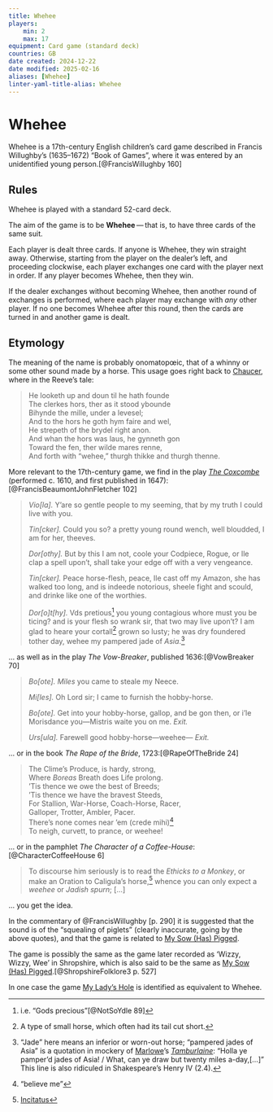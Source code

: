 ```yaml
---
title: Whehee
players:
    min: 2
    max: 17
equipment: Card game (standard deck)
countries: GB
date created: 2024-12-22
date modified: 2025-02-16
aliases: [Whehee]
linter-yaml-title-alias: Whehee
---
```

# Whehee

Whehee is a 17th-century English children’s card game described in Francis Willughby’s (1635–1672) “Book of Games”, where it was entered by an unidentified young person.[@FrancisWillughby 160]

## Rules

Whehee is played with a standard 52-card deck.

The aim of the game is to be **Whehee** — that is, to have three cards of the same suit.

Each player is dealt three cards. If anyone is Whehee, they win straight away.  Otherwise, starting from the player on the dealer’s left, and proceeding clockwise, each player exchanges one card with the player next in order. If any player becomes Whehee, then they win.

If the dealer exchanges without becoming Whehee, then another round of exchanges is performed, where each player may exchange with _any_ other player. If no one becomes Whehee after this round, then the cards are turned in and another game is dealt.

## Etymology

The meaning of the name is probably onomatopœic, that of a whinny or some other sound made by a horse. This usage goes right back to [Chaucer](https://en.wikipedia.org/wiki/Geoffrey_Chaucer), where in the Reeve’s tale:

> He looketh up and doun til he hath founde<br/>
> The clerkes hors, ther as it stood ybounde<br/>
> Bihynde the mille, under a levesel;<br/>
> And to the hors he goth hym faire and wel,<br/>
> He strepeth of the brydel right anon.<br/>
> And whan the hors was laus, he gynneth gon<br/>
> Toward the fen, ther wilde mares renne,<br/>
> And forth with “wehee,” thurgh thikke and thurgh thenne.

More relevant to the 17th-century game, we find in the play [<cite>The Coxcombe</cite>](https://en.wikipedia.org/wiki/The_Coxcomb) (performed <abbr>c.</abbr> 1610, and first published in 1647):[@FrancisBeaumontJohnFletcher 102]

> _Vio[la]._ Y’are so gentle people to my seeming, that by my truth I could live with you.
> 
> _Tin[cker]._ Could you so? a pretty young round wench, well bloudded, I am for her, theeves.
>
> _Dor[othy]._ But by this I am not, coole your Codpiece, Rogue, or Ile clap a spell upon’t, shall take your edge off with a very vengeance.
>
> _Tin[cker]._ Peace horse-flesh, peace, Ile cast off my Amazon, she has walked too long, and is indeede notorious, sheele fight and scould, and drinke like one of the worthies.
>
> _Dor[o]t[hy]._ Vds pretious[^fn0] you young contagious whore must you be ticing? and is your flesh so wrank sir, that two may live upon’t? I am glad to heare your cortall[^fn1] grown so lusty; he was dry foundered tother day, wehee my pampered jade of _Asia_.[^jade]

[^fn0]: i.e. “Gods precious”[@NotSoYdle 89]

[^fn1]: A type of small horse, which often had its tail cut short.

[^jade]: “Jade” here means an inferior or worn-out horse; “pampered jades of Asia” is a quotation in mockery of [Marlowe](https://en.wikipedia.org/wiki/Christopher_Marlowe)’s [<cite>Tamburlaine</cite>](https://en.wikipedia.org/wiki/Tamburlaine): “Holla ye pamper’d jades of Asia! / What, can ye draw but twenty miles a-day,[…]” This line is also ridiculed in Shakespeare’s Henry IV (2.4).

… as well as in the play <cite>The Vow-Breaker</cite>, published 1636:[@VowBreaker 70]

> _Bo[ote]._ _Miles_ you came to steale my Neece.
>
> _Mi[les]._ Oh Lord sir; I came to furnish the hobby-horse.
>
> _Bo[ote]._ Get into your hobby-horse, gallop, and be gon then, or i’le Morisdance you—Mistris waite you on me. _Exit._
>
> _Urs[ula]._ Farewell good hobby-horse—weehee— _Exit._

... or in the book <cite>The Rape of the Bride</cite>, 1723:[@RapeOfTheBride 24]

> The Clime’s Produce, is hardy, strong,<br/>
> Where _Boreas_ Breath does Life prolong.<br/>
> ’Tis thence we owe the best of Breeds;<br/>
> ’Tis thence we have the bravest Steeds,<br/>
> For Stallion, War-Horse, Coach-Horse, Racer,<br/>
> Galloper, Trotter, Ambler, Pacer.<br/>
> There’s none comes near ’em (<span lang="la">crede mihi</span>)[^fn2]<br/>
> To neigh, curvett, to prance, or weehee!

[^fn2]: “believe me”

... or in the pamphlet <cite>The Character of a Coffee-House</cite>:[@CharacterCoffeeHouse 6]

> To discourse him seriously is to read the _Ethicks to a Monkey_, or make an Oration to Caligula’s horse,[^fn3] whence you can only expect a _weehee_ or _Jadish spurn_; […]

[^fn3]: [Incitatus](https://en.wikipedia.org/wiki/Incitatus)

... you get the idea.

In the commentary of @FrancisWillughby [p. 290] it is suggested that the sound is of the “squealing of piglets” (clearly inaccurate, going by the above quotes), and that the game is related to [My Sow (Has) Pigged](games/my-sow-pigged/my-sow-pigged.md).

The game is possibly the same as the game later recorded as ‘Wizzy, Wizzy, Wee’ in Shropshire, which is also said to be the same as [My Sow (Has) Pigged](games/my-sow-pigged/my-sow-pigged.md).[@ShropshireFolklore3 p. 527]

In one case the game [My Lady’s Hole](games/my-ladys-hole/my-ladys-hole.md) is identified as equivalent to Whehee.
